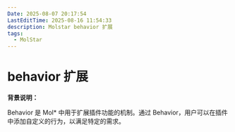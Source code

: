 ```yaml
---
Date: 2025-08-07 20:17:54
LastEditTime: 2025-08-16 11:54:33
description: Molstar behavior 扩展
tags:
  - MolStar
---
```


# behavior 扩展

**背景说明：**

Behavior 是 Mol\* 中用于扩展插件功能的机制。通过 Behavior，用户可以在插件中添加自定义的行为，以满足特定的需求。
